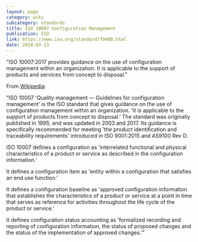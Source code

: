 ```yaml
---
layout: page
category: wiki
subcategory: standards
title: ISO 10007 Configuration Management
publication: ISO
link: https://www.iso.org/standard/70400.html
date: 2024-03-13
---
```


"ISO 10007:2017 provides guidance on the use of configuration management within an organization. It is applicable to the support of products and services from concept to disposal."

From [Wikipedia](https://en.m.wikipedia.org/wiki/ISO_10007):

"ISO 10007 'Quality management — Guidelines for configuration management' is the ISO standard that gives guidance on the use of configuration management within an organization. 'It is applicable to the support of products from concept to disposal.' The standard was originally published in 1995, and was updated in 2003 and 2017. Its guidance is specifically recommended for meeting 'the product identification and traceability requirements' introduced in ISO 9001:2015 and AS9100 Rev D.

ISO 10007 defines a configuration as 'interrelated functional and physical characteristics of a product or service as described in the configuration information.'

It defines a configuration item as 'entity within a configuration that satisfies an end use function.'

It defines a configuration baseline as 'approved configuration information that establishes the characteristics of a product or service at a point in time that serves as reference for activities throughout the life cycle of the product or service.'

It defines configuration status accounting as 'formalized recording and reporting of configuration information, the status of proposed changes and the status of the implementation of approved changes.'"
